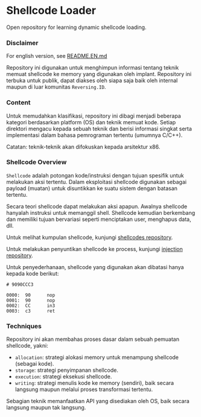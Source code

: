 # Shellcode Loader

Open repository for learning dynamic shellcode loading.

### Disclaimer

For english version, see [README.EN.md](README.EN.md)

Repository ini digunakan untuk menghimpun informasi tentang teknik memuat shellcode ke memory yang digunakan oleh implant. Repository ini terbuka untuk publik, dapat diakses oleh siapa saja baik oleh internal maupun di luar komunitas `Reversing.ID`.

### Content

Untuk memudahkan klasifikasi, repository ini dibagi menjadi beberapa kategori berdasarkan platform (OS) dan teknik memuat kode. Setiap direktori mengacu kepada sebuah teknik dan berisi informasi singkat serta implementasi dalam bahasa pemrograman tertentu (umumnya C/C++).

Catatan: teknik-teknik akan difokuskan kepada arsitektur x86.

### Shellcode Overview

`Shellcode` adalah potongan kode/instruksi dengan tujuan spesifik untuk melakukan aksi tertentu. Dalam eksploitasi shellcode digunakan sebagai payload (muatan) untuk disuntikkan ke suatu sistem dengan batasan tertentu. 

Secara teori shellcode dapat melakukan aksi apapun. Awalnya shellcode hanyalah instruksi untuk memanggil shell. Shellcode kemudian berkembang dan memiliki tujuan bervariasi seperti menciptakan user, menghapus data, dll.

Untuk melihat kumpulan shellcode, kunjungi [shellcodes repository](https://github.com/ReversingID/shellcodes).

Untuk melakukan penyuntikan shellcode ke process, kunjungi [injection repository](https://github.com/trhacknon/injection2).

Untuk penyederhanaan, shellcode yang digunakan akan dibatasi hanya kepada kode berikut:

```
# 9090CCC3

0000:  90      nop
0001:  90      nop
0002:  CC      in3
0003:  c3      ret
```

### Techniques

Repository ini akan membahas proses dasar dalam sebuah pemuatan shellcode, yakni:
- `allocation`: strategi alokasi memory untuk menampung shellcode (sebagai kode).
- `storage`: strategi penyimpanan shellcode.
- `execution`: strategi eksekusi shellcode.
- `writing`: strategi menulis kode ke memory (sendiri), baik secara langsung maupun melalui proses transformasi tertentu.

Sebagian teknik memanfaatkan API yang disediakan oleh OS, baik secara langsung maupun tak langsung.
